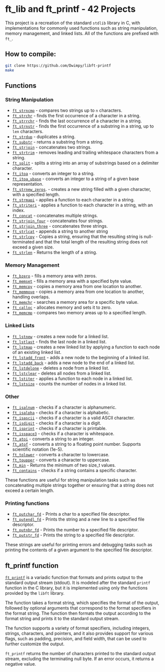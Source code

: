 ft\_lib and ft\_printf - 42 Projects
====================================
This project is a recreation of the standard `stdlib` library in C, with implementations for commonly used functions such as string manipulation, memory management, and linked lists. All of the functions are prefixed with `ft_`.

## How to compile:

```bash
git clone https://github.com/Dwimpy/libft-printf
make
```

Functions
---------

### String Manipulation
*   <code>[ft_strncmp](https://github.com/Dwimpy/libft-printf/blob/main/src/ft_stdlib/ft_strncmp.c)</code> - compares two strings up to `n` characters.
*   <code>[ft_strchr](https://github.com/Dwimpy/libft-printf/blob/main/src/ft_stdlib/ft_strchr.c)</code> - finds the first occurrence of a character in a string.
*   <code>[ft_strrchr](https://github.com/Dwimpy/libft-printf/blob/main/src/ft_stdlib/ft_strrchr.c)</code> - finds the last occurrence of a character in a string.
*   <code>[ft_strnstr](https://github.com/Dwimpy/libft-printf/blob/main/src/ft_stdlib/ft_strnstr.c)</code> - finds the first occurrence of a substring in a string, up to `len` characters.
*   <code>[ft_strdup](https://github.com/Dwimpy/libft-printf/blob/main/src/ft_stdlib/ft_strdup.c)</code> - duplicates a string.
*   <code>[ft_substr](https://github.com/Dwimpy/libft-printf/blob/main/src/ft_stdlib/ft_substr.c)</code> - returns a substring from a string.
*   <code>[ft_strjoin](https://github.com/Dwimpy/libft-printf/blob/main/src/ft_stdlib/ft_strjoin.c)</code> - concatenates two strings.
*   <code>[ft_strtrim](https://github.com/Dwimpy/libft-printf/blob/main/src/ft_stdlib/ft_strtrim.c)</code> - removes leading and trailing whitespace characters from a string.
*   <code>[ft_split](https://github.com/Dwimpy/libft-printf/blob/main/src/ft_stdlib/ft_split.c)</code> - splits a string into an array of substrings based on a delimiter character.
*   <code>[ft_itoa](https://github.com/Dwimpy/libft-printf/blob/main/src/ft_stdlib/ft_itoa.c)</code> - converts an integer to a string.
*   <code>[ft_itoa_ubase](https://github.com/Dwimpy/libft-printf/blob/main/src/ft_stdlib/ft_itoa_ubase.c)</code> - converts an integer to a string of a given base representation.
*   <code>[ft_strnew_zeros](https://github.com/Dwimpy/libft-printf/blob/main/src/ft_stdlib/ft_strnew_zeros.c)</code>. - creates a new string filled with a given character, with a specified length.
*   <code>[ft_strmapi](https://github.com/Dwimpy/libft-printf/blob/main/src/ft_stdlib/ft_strmapi.c)</code> - applies a function to each character in a string.
*   <code>[ft_striteri](https://github.com/Dwimpy/libft-printf/blob/main/src/ft_stdlib/ft_striteri.c)</code> - applies a function to each character in a string, with an index.
*   <code>[ft_concat](https://github.com/Dwimpy/libft-printf/blob/main/src/ft_stdlib/ft_concat.c)</code> - concatenates multiple strings.
*   <code>[ft_strjoin_four](https://github.com/Dwimpy/libft-printf/blob/main/src/ft_stdlib/ft_strjoin_four.c)</code> - concatenates four strings.
*   <code>[ft_strjoin_three](https://github.com/Dwimpy/libft-printf/blob/main/src/ft_stdlib/ft_strjoin_three.c)</code> - concatenates three strings.
*   <code>[ft_strlcat](https://github.com/Dwimpy/libft-printf/blob/main/src/ft_stdlib/ft_strlcat.c)</code> - appends a string to another string
*   <code>[ft_strlcpy](https://github.com/Dwimpy/libft-printf/blob/main/src/ft_stdlib/ft_strlcpy.c)</code> - Copies a string, ensuring that the resulting string is null-terminated and that the total length of the resulting string does not exceed a given size.
*   <code>[ft_strlen](https://github.com/Dwimpy/libft-printf/blob/main/src/ft_stdlib/ft_strlen.c)</code> - Returns the length of a string.

### Memory Management

*   <code>[ft_bzero](https://github.com/Dwimpy/libft-printf/blob/main/src/ft_stdlib/ft_bzero.c)</code> - fills a memory area with zeros.
*   <code>[ft_memset](https://github.com/Dwimpy/libft-printf/blob/main/src/ft_stdlib/ft_memset.c)</code> - fills a memory area with a specified byte value.
*   <code>[ft_memcpy](https://github.com/Dwimpy/libft-printf/blob/main/src/ft_stdlib/ft_memcpy.c)</code> - copies a memory area from one location to another.
*   <code>[ft_memmove](https://github.com/Dwimpy/libft-printf/blob/main/src/ft_stdlib/ft_memmove.c)</code> - copies a memory area from one location to another, handling overlaps.
*   <code>[ft_memchr](https://github.com/Dwimpy/libft-printf/blob/main/src/ft_stdlib/ft_memchr.c)</code> - searches a memory area for a specific byte value.
*   <code>[ft_calloc](https://github.com/Dwimpy/libft-printf/blob/main/src/ft_stdlib/ft_calloc.c)</code> - allocates memory and sets it to zero.
*   <code>[ft_memcmp](https://github.com/Dwimpy/libft-printf/blob/main/src/ft_stdlib/ft_memcmp.c)</code> - compares two memory areas up to a specified length.
### Linked Lists

*   <code>[ft_lstnew](https://github.com/Dwimpy/libft-printf/blob/main/src/ft_stdlib/ft_lstnew.c)</code> - creates a new node for a linked list.
*   <code>[ft_lstlast](https://github.com/Dwimpy/libft-printf/blob/main/src/ft_stdlib/ft_lstlast.c)</code> - finds the last node in a linked list.
*   <code>[ft_lstmap](https://github.com/Dwimpy/libft-printf/blob/main/src/ft_stdlib/ft_lstlast.c)</code> - creates a new linked list by applying a function to each node of an existing linked list.
*   <code>[ft_lstadd_front](https://github.com/Dwimpy/libft-printf/blob/main/src/ft_stdlib/ft_lstadd_front.c)</code> - adds a new node to the beginning of a linked list.
*   <code>[ft_lstadd_back](https://github.com/Dwimpy/libft-printf/blob/main/src/ft_stdlib/ft_lstadd_back.c)</code> - adds a new node to the end of a linked list.
*   <code>[ft_lstdelone](https://github.com/Dwimpy/libft-printf/blob/main/src/ft_stdlib/ft_lstdelone.c)</code> - deletes a node from a linked list.
*   <code>[ft_lstclear](https://github.com/Dwimpy/libft-printf/blob/main/src/ft_stdlib/ft_lstclear.c)</code> - deletes all nodes from a linked list.
*   <code>[ft_lstiter](https://github.com/Dwimpy/libft-printf/blob/main/src/ft_stdlib/ft_lstiter.c)</code> - applies a function to each node in a linked list.
*   <code>[ft_lstsize](https://github.com/Dwimpy/libft-printf/blob/main/src/ft_stdlib/ft_lstnew.c)</code> - counts the number of nodes in a linked list.

### Other

*   <code>[ft_isalnum](https://github.com/Dwimpy/libft-printf/blob/main/src/ft_stdlib/ft_isalnum.c)</code> - checks if a character is alphanumeric.
*   <code>[ft_isalpha](https://github.com/Dwimpy/libft-printf/blob/main/src/ft_stdlib/ft_isalpha.c)</code> - checks if a character is alphabetic.
*   <code>[ft_isascii](https://github.com/Dwimpy/libft-printf/blob/main/src/ft_stdlib/ft_isascii.c)</code> - checks if a character is a valid ASCII character.
*   <code>[ft_isdigit](https://github.com/Dwimpy/libft-printf/blob/main/src/ft_stdlib/ft_isascii.c)</code> - checks if a character is a digit.
*   <code>[ft_isprint](https://github.com/Dwimpy/libft-printf/blob/main/src/ft_stdlib/ft_isprint.c)</code> - checks if a character is printable.
*   <code>[ft_isspace3](https://github.com/Dwimpy/libft-printf/blob/main/src/ft_stdlib/ft_isspace3.c)</code> - checks if a character is whitespace.
*   <code>[ft_atoi](https://github.com/Dwimpy/libft-printf/blob/main/src/ft_stdlib/ft_atoi.c)</code> - converts a string to an integer.
*   <code>[ft_atof](https://github.com/Dwimpy/libft-printf/blob/main/src/ft_stdlib/ft_atof.c)</code> - converts a string to a floating point number. Supports scientific notation (1e-5).
*   <code>[ft_tolower](https://github.com/Dwimpy/libft-printf/blob/main/src/ft_stdlib/ft_tolower.c)</code> - converts a character to lowercase.
*   <code>[ft_toupper](https://github.com/Dwimpy/libft-printf/blob/main/src/ft_stdlib/ft_toupper.c)</code> - converts a character to uppercase.
*   <code>[ft_min](https://github.com/Dwimpy/libft-printf/blob/main/src/ft_stdlib/ft_min.c)</code> - Returns the minimum of two size\_t values.
*   <code>[ft_contains](https://github.com/Dwimpy/libft-printf/blob/main/src/ft_stdlib/ft_contains.c)</code> - checks if a string contains a specific character.

These functions are useful for string manipulation tasks such as concatenating multiple strings together or ensuring that a string does not exceed a certain length.

### Printing functions

*   <code>[ft_putchar_fd](https://github.com/Dwimpy/libft-printf/blob/main/src/ft_stdlib/ft_putchar_fd.c)</code> - Prints a char to a specified file descriptor.
*   <code>[ft_putendl_fd](https://github.com/Dwimpy/libft-printf/blob/main/src/ft_stdlib/ft_putendl_fd.c)</code> - Prints the string and a new line to a specified file descriptor.
*   <code>[ft_putnbr_fd](https://github.com/Dwimpy/libft-printf/blob/main/src/ft_stdlib/ft_putnbr_fd.c)</code> - Prints the number to a specified file descriptor.
*   <code>[ft_putstr_fd](https://github.com/Dwimpy/libft-printf/blob/main/src/ft_stdlib/ft_putstr_fd.c)</code> - Prints the string to a specified file descriptor.

These strings are useful for printing errors and debugging tasks such as printing the contents of a given argument to the specified file descriptor.

ft\_printf function
-------------------

<code>[ft_printf](https://github.com/Dwimpy/libft-printf/blob/main/src/ft_printf/ft_printf.c)</code> is a variadic function that formats and prints output to the standard output stream (stdout). It is modeled after the standard `printf` function in the C library, but it is implemented using only the functions provided by the `libft` library.

The function takes a format string, which specifies the format of the output, followed by optional arguments that correspond to the format specifiers in the format string. The function then formats the output according to the format string and prints it to the standard output stream.

The function supports a variety of format specifiers, including integers, strings, characters, and pointers, and it also provides support for various flags, such as padding, precision, and field width, that can be used to further customize the output.

`ft_printf` returns the number of characters printed to the standard output stream, excluding the terminating null byte. If an error occurs, it returns a negative value.
